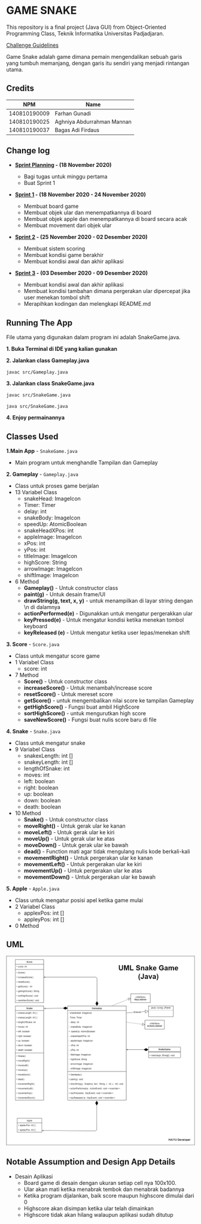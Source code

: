 # GAME SNAKE

This repository is a final project (Java GUI) from Object-Oriented Programming Class, Teknik Informatika Universitas Padjadjaran.

[Challenge Guidelines](challenge-guideline.md)

Game Snake adalah game dimana pemain mengendalikan sebuah garis yang tumbuh memanjang, dengan garis itu sendiri yang menjadi rintangan utama.

## Credits

| NPM          | Name                       |
| ------------ | -------------------------- |
| 140810190009 | Farhan Gunadi              |
| 140810190025 | Aghniya Abdurrahman Mannan |
| 140810190037 | Bagas Adi Firdaus          |

## Change log

- **[Sprint Planning](changelog/sprint-planning.md) - (18 November 2020)**

  - Bagi tugas untuk minggu pertama
  - Buat Sprint 1

- **[Sprint 1](changelog/sprint-1.md) - (18 November 2020 - 24 November 2020)**

  - Membuat board game
  - Membuat objek ular dan menempatkannya di board
  - Membuat objek apple dan menempatkannya di board secara acak
  - Membuat movement dari objek ular

- **[Sprint 2](changelog/sprint-2.md) - (25 November 2020 - 02 Desember 2020)**

  - Membuat sistem scoring
  - Membuat kondisi game berakhir
  - Membuat kondisi awal dan akhir aplikasi
- **[Sprint 3](changelog/sprint-3.md) - (03 Desember 2020 - 09 Desember 2020)**

  - Membuat kondisi awal dan akhir aplikasi
  - Membuat kondisi tambahan dimana pergerakan ular dipercepat jika user menekan tombol shift
  - Merapihkan kodingan dan melengkapi README.md

## Running The App
File utama yang digunakan dalam program ini adalah SnakeGame.java.

**1. Buka Terminal di IDE yang kalian gunakan**

**2. Jalankan class Gameplay.java**
```
javac src/Gameplay.java
```

**3. Jalankan class SnakeGame.java**
```
javac src/SnakeGame.java
```
```
java src/SnakeGame.java
```
**4. Enjoy permainannya**

## Classes Used

**1.Main App** - `SnakeGame.java`
   - Main program untuk menghandle Tampilan dan Gameplay
   
**2. Gameplay** - `Gameplay.java`
   - Class untuk proses game berjalan
   - 13 Variabel Class
     - snakeHead: ImageIcon
     - Timer: Timer
     - delay: int
     - snakeBody: ImageIcon
     - speedUp: AtomicBoolean
     - snakeHeadXPos: int
     - appleImage: ImageIcon
     - xPos: int
     - yPos: int
     - titleImage: ImageIcon
     - highScore: String
     - arrowImage: ImageIcon
     - shiftImage: ImageIcon
   - 6 Method
     - **Gameplay()** - Untuk constructor class
     - **paint(g)** - Untuk desain frame/UI
     - **drawString(g, text, x, y)** - untuk menampilkan di layar string dengan \n di dalamnya
     - **actionPerformed(e)** - Digunakkan untuk mengatur pergerakkan ular
     - **keyPressed(e)** - Untuk mengatur kondisi ketika menekan tombol keyboard
     - **keyReleased (e)** - Untuk mengatur ketika user lepas/menekan shift
     
**3. Score** - `Score.java`
   - Class untuk mengatur score game
   - 1 Variabel Class
     - score: int
   - 7 Method
     - **Score()** - Untuk constructor class
     - **increaseScore()** - Untuk menambah/increase score
     - **resetScore()** - Untuk mereset score
     - **getScore()** - untuk mengembalikan nilai score ke tampilan Gameplay
     - **getHighScore()** - Fungsi buat ambil HighScore
     - **sortHighScore()** - untuk mengurutkan high score
     - **saveNewScore()** - Fungsi buat nulis score baru di file
     
**4. Snake** - `Snake.java`
   - Class untuk mengatur snake
   - 9 Variabel Class
     - snakexLength: int []
     - snakeyLength: int []
     - lengthOfSnake: int 
     - moves: int 
     - left: boolean 
     - right: boolean 
     - up: boolean 
     - down: boolean 
     - death: boolean 
   - 10 Method
     - **Snake()** - Untuk constructor class
     - **moveRight()** - Untuk gerak ular ke kanan
     - **moveLeft()** - Untuk gerak ular ke kiri
     - **moveUp()** - Untuk gerak ular ke atas
     - **moveDown()** - Untuk gerak ular ke bawah
     - **dead()** - Function mati agar tidak mengulang nulis kode berkali-kali
     - **movementRight()** - Untuk pergerakan ular ke kanan
     - **movementLeft()** - Untuk pergerakan ular ke kiri
     - **movementUp()** - Untuk pergerakan ular ke atas
     - **movementDown()** - Untuk pergerakan ular ke bawah
     
**5. Apple** - `Apple.java`
   - Class untuk mengatur posisi apel ketika game mulai
   - 2 Variabel Class
     - applexPos: int []
     - appleyPos: int []
   - 0 Method

## UML

![UML](/images/UML_Project_Snake.png)

## Notable Assumption and Design App Details

- Desain Aplikasi
  - Board game di desain dengan ukuran setiap cell nya 100x100.
  - Ular akan mati ketika menabrak tembok dan menabrak badannya
  - Ketika program dijalankan, baik score maupun highscore dimulai dari 0
  - Highscore akan disimpan ketika ular telah dimainkan
  - Highscore tidak akan hilang walaupun aplikasi sudah ditutup
